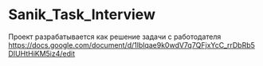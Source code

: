 # Sanik_Task_Interview
Проект разрабатывается как решение задачи с работодателя 
https://docs.google.com/document/d/1lblqae9k0wdV7q7QFjxYcC_rrDbRb5DIUHtHiKM5iz4/edit
